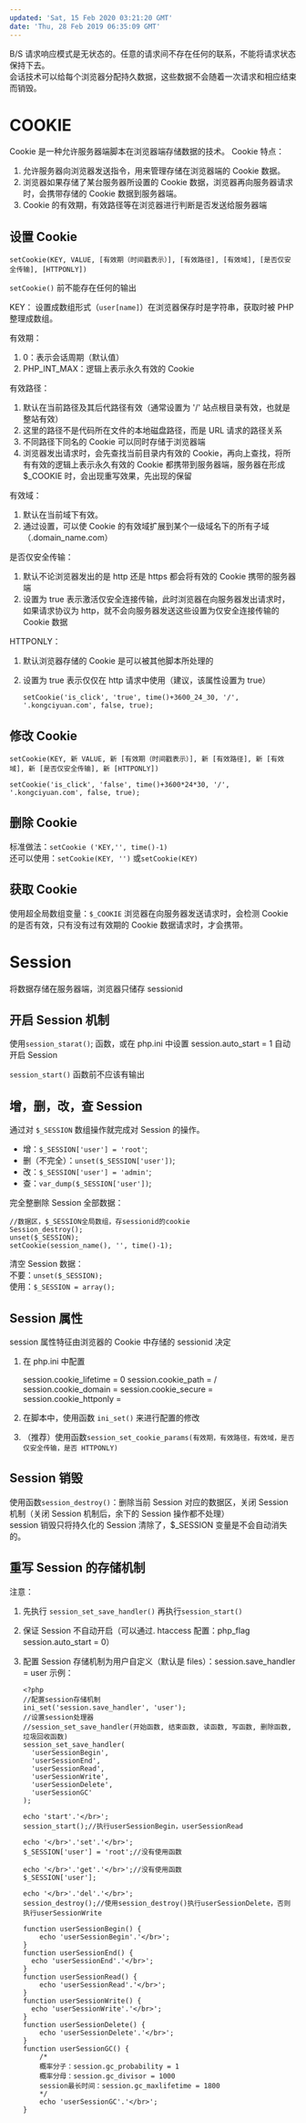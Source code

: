 ```yaml
---
updated: 'Sat, 15 Feb 2020 03:21:20 GMT'
date: 'Thu, 28 Feb 2019 06:35:09 GMT'
---
```


B/S 请求响应模式是无状态的。任意的请求间不存在任何的联系，不能将请求状态保持下去。\
会话技术可以给每个浏览器分配持久数据，这些数据不会随着一次请求和相应结束而销毁。

# COOKIE

Cookie 是一种允许服务器端脚本在浏览器端存储数据的技术。
Cookie 特点：

1.  允许服务器向浏览器发送指令，用来管理存储在浏览器端的 Cookie 数据。
2.  浏览器如果存储了某台服务器所设置的 Cookie 数据，浏览器再向服务器请求时，会携带存储的 Cookie 数据到服务器端。
3.  Cookie 的有效期，有效路径等在浏览器进行判断是否发送给服务器端

## 设置 Cookie

`setCookie(KEY, VALUE, [有效期（时间戳表示）], [有效路径], [有效域], [是否仅安全传输], [HTTPONLY])`

`setCookie()` 前不能存在任何的输出

KEY：
设置成数组形式（`user[name]`）在浏览器保存时是字符串，获取时被 PHP 整理成数组。

有效期：

1.  0：表示会话周期（默认值）
2.  PHP_INT_MAX：逻辑上表示永久有效的 Cookie

有效路径：

1.  默认在当前路径及其后代路径有效（通常设置为 '/' 站点根目录有效，也就是整站有效）
2.  这里的路径不是代码所在文件的本地磁盘路径，而是 URL 请求的路径关系
3.  不同路径下同名的 Cookie 可以同时存储于浏览器端
4.  浏览器发出请求时，会先查找当前目录内有效的 Cookie，再向上查找，将所有有效的逻辑上表示永久有效的 Cookie 都携带到服务器端，服务器在形成 $\_COOKIE 时，会出现重写效果，先出现的保留

有效域：

1.  默认在当前域下有效。
2.  通过设置，可以使 Cookie 的有效域扩展到某个一级域名下的所有子域（.domain_name.com）

是否仅安全传输：

1.  默认不论浏览器发出的是 http 还是 https 都会将有效的 Cookie 携带的服务器端
2.  设置为 true 表示激活仅安全连接传输，此时浏览器在向服务器发出请求时，如果请求协议为 http，就不会向服务器发送这些设置为仅安全连接传输的 Cookie 数据

HTTPONLY：

1.  默认浏览器存储的 Cookie 是可以被其他脚本所处理的
2.  设置为 true 表示仅仅在 http 请求中使用（建议，该属性设置为 true）

    `setCookie('is_click', 'true', time()+3600_24_30, '/', '.kongciyuan.com', false, true);`

## 修改 Cookie

`setCookie(KEY, 新 VALUE, 新 [有效期（时间戳表示）], 新 [有效路径], 新 [有效域], 新 [是否仅安全传输], 新 [HTTPONLY])`

```
setCookie('is_click', 'false', time()+3600*24*30, '/', '.kongciyuan.com', false, true);
```

## 删除 Cookie

标准做法：`setCookie ('KEY,'', time()-1)`\
还可以使用：`setCookie(KEY, '')` 或`setCookie(KEY)`

## 获取 Cookie

使用超全局数组变量：`$_COOKIE`
浏览器在向服务器发送请求时，会检测 Cookie 的是否有效，只有没有过有效期的 Cookie 数据请求时，才会携带。

# Session

将数据存储在服务器端，浏览器只储存 sessionid

## 开启 Session 机制

使用`session_starat()`; 函数，或在 php.ini 中设置 session.auto_start = 1 自动开启 Session

`session_start()` 函数前不应该有输出

## 增，删，改，查 Session

通过对 `$_SESSION` 数组操作就完成对 Session 的操作。

-   增：`$_SESSION['user'] = 'root'`;
-   删（不完全）：`unset($_SESSION['user'])`;
-   改：`$_SESSION['user'] = 'admin'`;
-   查：`var_dump($_SESSION['user'])`;

完全整删除 Session 全部数据：

```
//数据区，$_SESSION全局数组，存sessionid的cookie
Session_destroy();
unset($_SESSION);
setCookie(session_name(), '', time()-1);
```

清空 Session 数据：\
不要：`unset($_SESSION);`\
使用：`$_SESSION = array();`

## Session 属性

session 属性特征由浏览器的 Cookie 中存储的 sessionid 决定

1.  在 php.ini 中配置

    session.cookie_lifetime = 0
    session.cookie_path = /
    session.cookie_domain =
    session.cookie_secure =
    session.cookie_httponly =

2.  在脚本中，使用函数 `ini_set()` 来进行配置的修改

3.  （推荐）使用函数`session_set_cookie_params(有效期，有效路径，有效域，是否仅安全传输，是否 HTTPONLY)`

## Session 销毁

使用函数`session_destroy()`：删除当前 Session 对应的数据区，关闭 Session 机制（关闭 Session 机制后，余下的 Session 操作都不处理）\
session 销毁只将持久化的 Session 清除了，$\_SESSION 变量是不会自动消失的。

## 重写 Session 的存储机制

注意：

1.  先执行 `session_set_save_handler()` 再执行`session_start()`
2.  保证 Session 不自动开启（可以通过. htaccess 配置：php_flag session.auto_start = 0）
3.  配置 Session 存储机制为用户自定义（默认是 files）：session.save_handler = user
    示例：

    ```
    <?php
    //配置session存储机制
    ini_set('session.save_handler', 'user');
    //设置session处理器
    //session_set_save_handler(开始函数, 结束函数, 读函数, 写函数, 删除函数, 垃圾回收函数)
    session_set_save_handler(
      'userSessionBegin',
      'userSessionEnd',
      'userSessionRead',
      'userSessionWrite',
      'userSessionDelete',
      'userSessionGC'
    );

    echo 'start'.'</br>';
    session_start();//执行userSessionBegin，userSessionRead

    echo '</br>'.'set'.'</br>';
    $_SESSION['user'] = 'root';//没有使用函数

    echo '</br>'.'get'.'</br>';//没有使用函数
    $_SESSION['user'];

    echo '</br>'.'del'.'</br>';
    session_destroy();//使用session_destroy()执行userSessionDelete，否则执行userSessionWrite

    function userSessionBegin() {
        echo 'userSessionBegin'.'</br>';
    }
    function userSessionEnd() {
      echo 'userSessionEnd'.'</br>';
    }
    function userSessionRead() {
        echo 'userSessionRead'.'</br>';
    }
    function userSessionWrite() {
      echo 'userSessionWrite'.'</br>';
    }
    function userSessionDelete() {
        echo 'userSessionDelete'.'</br>';
    }
    function userSessionGC() {
        /*
        概率分子：session.gc_probability = 1
        概率分母：session.gc_divisor = 1000
        session最长时间：session.gc_maxlifetime = 1800
        */
        echo 'userSessionGC'.'</br>';
    }
    ```
